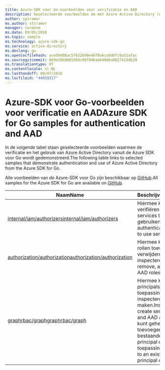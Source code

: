 ```yaml
---
title: Azure-SDK voor Go-voorbeelden voor verificatie en AAD
description: Geselecteerde voorbeelden om met Azure Active Directory (AAD) en verificatie te werken met behulp van de Azure-SDK voor Go.
author: sptramer
ms.author: sttramer
manager: carmonm
ms.date: 09/05/2018
ms.topic: sample
ms.technology: azure-sdk-go
ms.service: active-directory
ms.devlang: go
ms.openlocfilehash: ace50d88ac57622b90e4070a6ca8d6fc0a52afac
ms.sourcegitcommit: 8b9e10b960150dc08f046ab840d6a5627410db29
ms.translationtype: HT
ms.contentlocale: nl-NL
ms.lasthandoff: 09/07/2018
ms.locfileid: "44059217"
---
```

# <a name="azure-sdk-for-go-samples-for-authentication-and-aad"></a><span data-ttu-id="2e462-103">Azure-SDK voor Go-voorbeelden voor verificatie en AAD</span><span class="sxs-lookup"><span data-stu-id="2e462-103">Azure SDK for Go samples for authentication and AAD</span></span>

<span data-ttu-id="2e462-104">In de volgende tabel staan geselecteerde voorbeelden waarmee de verificatie en het gebruik van Azure Active Directory vanuit de Azure SDK voor Go wordt gedemonstreerd.</span><span class="sxs-lookup"><span data-stu-id="2e462-104">The following table links to selected samples that demonstrate authentication and use of Azure Active Directory from the Azure SDK for Go.</span></span>

<span data-ttu-id="2e462-105">Alle voorbeelden van de Azure-SDK voor Go zijn beschikbaar op [GitHub](https://github.com/Azure-Samples/azure-sdk-for-go-samples).</span><span class="sxs-lookup"><span data-stu-id="2e462-105">All samples for the Azure SDK for Go are available on [GitHub](https://github.com/Azure-Samples/azure-sdk-for-go-samples).</span></span>

| <span data-ttu-id="2e462-106">Naam</span><span class="sxs-lookup"><span data-stu-id="2e462-106">Name</span></span> | <span data-ttu-id="2e462-107">Beschrijving</span><span class="sxs-lookup"><span data-stu-id="2e462-107">Description</span></span> |
|------|-------------|
| [<span data-ttu-id="2e462-108">internal/iam/authorizers</span><span class="sxs-lookup"><span data-stu-id="2e462-108">internal/iam/authorizers</span></span>](https://github.com/Azure-Samples/azure-sdk-for-go-samples/blob/master/internal/iam/authorizers.go) | <span data-ttu-id="2e462-109">Hiermee kunt u verifiëren met Azure om services te gebruiken.</span><span class="sxs-lookup"><span data-stu-id="2e462-109">How to authenticate with Azure to use services.</span></span> |
| [<span data-ttu-id="2e462-110">authorization/authorization</span><span class="sxs-lookup"><span data-stu-id="2e462-110">authorization/authorization</span></span>](https://github.com/Azure-Samples/azure-sdk-for-go-samples/blob/master/authorization/authorization.go) | <span data-ttu-id="2e462-111">Hiermee kunt u AAD-rollen toevoegen, verwijderen en inspecteren.</span><span class="sxs-lookup"><span data-stu-id="2e462-111">Add, remove, and inspect AAD roles.</span></span> |
| [<span data-ttu-id="2e462-112">graphrbac/graph</span><span class="sxs-lookup"><span data-stu-id="2e462-112">graphrbac/graph</span></span>](https://github.com/Azure-Samples/azure-sdk-for-go-samples/blob/master/graphrbac/graph.go) | <span data-ttu-id="2e462-113">Hiermee kunt u service-principals en AAD-toepassingen inspecteren en maken.</span><span class="sxs-lookup"><span data-stu-id="2e462-113">Inspect and create service principals and AAD applications.</span></span> <span data-ttu-id="2e462-114">U kunt geheimen toevoegen aan een bestaande service-principal of toepassing.</span><span class="sxs-lookup"><span data-stu-id="2e462-114">Add secrets to an existing service principal or application.</span></span> |
